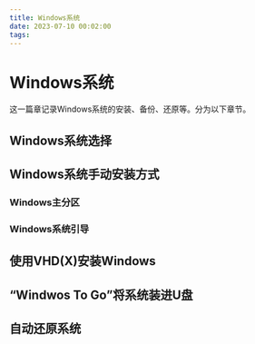 ```yaml
---
title: Windows系统
date: 2023-07-10 00:02:00
tags:
---
```

# Windows系统
这一篇章记录Windows系统的安装、备份、还原等。分为以下章节。
## Windows系统选择
## Windows系统手动安装方式
### Windows主分区
### Windows系统引导
## 使用VHD(X)安装Windows
## “Windwos To Go”将系统装进U盘
## 自动还原系统
